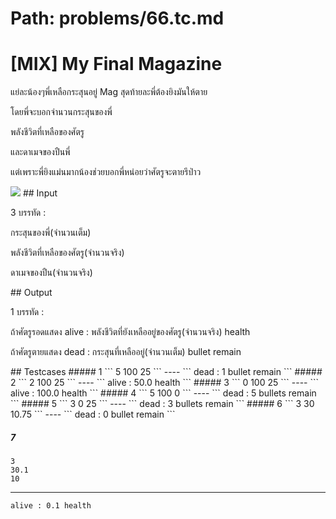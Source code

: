 # Path: problems/66.tc.md
# [MIX] My Final Magazine
<p>แย่ละน้องๆพี่เหลือกระสุนอยู่ Mag สุดท้ายละพี่ต้องยิงมันให้ตาย</p>
<p>โดยพี่จะบอกจำนวนกระสุนของพี่</p>
<p>พลังชีวิตที่เหลือของศัตรู</p>
<p>และดาเมจของปืนพี่</p>
<p>แต่เพราะพี่ยิงแม่นมากน้องช่วยบอกพี่หน่อยว่าศัตรูจะตายรึป่าว</p>

<img src='https://cdn.discordapp.com/attachments/1156394370858238075/1161689512016101506/tiro.gif?ex=653936aa&is=6526c1aa&hm=1b45248a54b660cb08ee45dd99efad4ee67cbfdbd2b29d3ca3e4fd1e31a20893&'>
## Input
<p>3 บรรทัด :</p>
<p>กระสุนของพี่(จำนวนเต็ม)</p>
<p>พลังชีวิตที่เหลือของศัตรู(จำนวนจริง)</p>
<p>ดาเมจของปืน(จำนวนจริง)</p>
## Output
<p>1 บรรทัด :</p>
<p>ถ้าศัตรูรอดแสดง alive : พลังชีวิตที่ยังเหลืออยู่ของศัตรู(จำนวนจริง) health</p>
<p>ถ้าศัตรูตายแสดง dead : กระสุนที่เหลืออยู่(จำนวนเต็ม) bullet remain</p>
## Testcases
##### 1
```
5
100
25
```
----
```
dead : 1 bullet remain
```
##### 2
```
2
100
25
```
----
```
alive : 50.0 health
```
##### 3
```
0
100
25
```
----
```
alive : 100.0 health
```
##### 4
```
5
100
0
```
----
```
dead : 5 bullets remain
```
##### 5
```
3
0
25
```
----
```
dead : 3 bullets remain
```
##### 6
```
3
30
10.75
```
----
```
dead : 0 bullet remain
```

##### 7
```
3
30.1
10
```
----
```
alive : 0.1 health
```